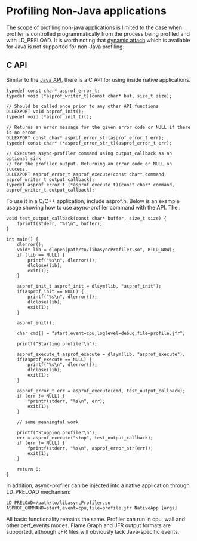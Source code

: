# Profiling Non-Java applications

The scope of profiling non-java applications is limited to the case when profiler is controlled
programmatically from the process being profiled and with LD_PRELOAD. It is worth noting that 
[dynamic attach](https://github.com/async-profiler/async-profiler/blob/master/docs/OtherUseCases.md#launching-as-an-agent) 
which is available for Java is not supported for non-Java profiling.


## C API
Similar to the
[Java API](https://github.com/async-profiler/async-profiler/blob/master/docs/OtherUseCases.md#using-java-api),
there is a C API for using inside native applications.
```
typedef const char* asprof_error_t;
typedef void (*asprof_writer_t)(const char* buf, size_t size);

// Should be called once prior to any other API functions
DLLEXPORT void asprof_init();
typedef void (*asprof_init_t)();

// Returns an error message for the given error code or NULL if there is no error
DLLEXPORT const char* asprof_error_str(asprof_error_t err);
typedef const char* (*asprof_error_str_t)(asprof_error_t err);

// Executes async-profiler command using output_callback as an optional sink
// for the profiler output. Returning an error code or NULL on success.
DLLEXPORT asprof_error_t asprof_execute(const char* command, asprof_writer_t output_callback);
typedef asprof_error_t (*asprof_execute_t)(const char* command, asprof_writer_t output_callback);
```
To use it in a C/C++ application, include asprof.h. Below is an example usage showing how to use async-profiler command with the API. The :
```
void test_output_callback(const char* buffer, size_t size) {
    fprintf(stderr, "%s\n", buffer);
}

int main() {
    dlerror();
    void* lib = dlopen(path/to/libasyncProfiler.so", RTLD_NOW);
    if (lib == NULL) {
        printf("%s\n", dlerror());
        dlclose(lib);
        exit(1);
    }

    asprof_init_t asprof_init = dlsym(lib, "asprof_init");
    if(asprof_init == NULL) {
        printf("%s\n", dlerror());
        dlclose(lib);
        exit(1);
    }
    
    asprof_init();

    char cmd[] = "start,event=cpu,loglevel=debug,file=profile.jfr";

    printf("Starting profiler\n");
    
    asprof_execute_t asprof_execute = dlsym(lib, "asprof_execute");
    if(asprof_execute == NULL) {
        printf("%s\n", dlerror());
        dlclose(lib);
        exit(1);
    }

    asprof_error_t err = asprof_execute(cmd, test_output_callback);
    if (err != NULL) {
        fprintf(stderr, "%s\n", err);
        exit(1);
    }

    // some meaningful work

    printf("Stopping profiler\n");
    err = asprof_execute("stop", test_output_callback);
    if (err != NULL) {
        fprintf(stderr, "%s\n", asprof_error_str(err));
        exit(1);
    }

    return 0;
}
```

In addition, async-profiler can be injected into a native application through LD_PRELOAD mechanism:
```
LD_PRELOAD=/path/to/libasyncProfiler.so ASPROF_COMMAND=start,event=cpu,file=profile.jfr NativeApp [args]
```

All basic functionality remains the same. Profiler can run in cpu, wall and other perf_events 
modes. Flame Graph and JFR output formats are supported, although JFR files will obviously lack
Java-specific events.
